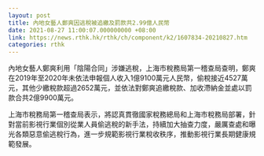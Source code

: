 ```yaml
---
layout: post
title: 內地女藝人鄭爽因逃稅被追繳及罰款共2.99億人民幣
date: 2021-08-27 11:00:07.000000000 +08:00
link: https://news.rthk.hk/rthk/ch/component/k2/1607834-20210827.htm
categories: rthk
---
```


內地女藝人鄭爽利用「陰陽合同」涉嫌逃稅，上海市稅務局第一稽查局查明，鄭爽在2019年至2020年未依法申報個人收入1億9100萬元人民幣，偷稅接近4527萬元，其他少繳稅款超過2652萬元，並依法對鄭爽追繳稅款、加收滯納金並處以罰款合共2億9900萬元。

上海市稅務局第一稽查局表示，將認真貫徹國家稅務總局和上海市稅務局部署，針對當前影視行業個別從業人員偷逃稅的新手法，持續加大抽查力度，嚴厲查處和曝光各類惡意偷逃稅行為，進一步規範影視行業稅收秩序，推動影視行業長期健康規範發展。
